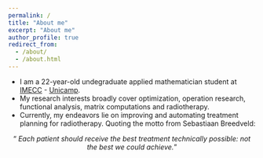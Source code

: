 ```yaml
---
permalink: /
title: "About me"
excerpt: "About me"
author_profile: true
redirect_from: 
  - /about/
  - /about.html
---
```



- I am a 22-year-old undegraduate applied mathematician student at [IMECC](https://www.ime.unicamp.br) - [Unicamp](https://www.unicamp.br/unicamp/).
- My research interests broadly cover optimization, operation research, functional analysis, matrix computations and radiotherapy.
- Currently, my endeavors lie on improving and automating treatment planning for radiotherapy.
Quoting the motto from Sebastiaan Breedveld: 

<div style="text-align: center;">
  <q> <i>Each patient should receive the best treatment technically possible: not the best we could achieve.</i></q>
</div>

<br>

<br>

<br>

<br>

<script type='text/javascript' id='clustrmaps' src='//cdn.clustrmaps.com/map_v2.js?cl=ffffff&w=300&t=n&d=jly5PbL24qrN6G0jQChKIjqNHiRrn7DuWSqT36LFAVA'></script>
